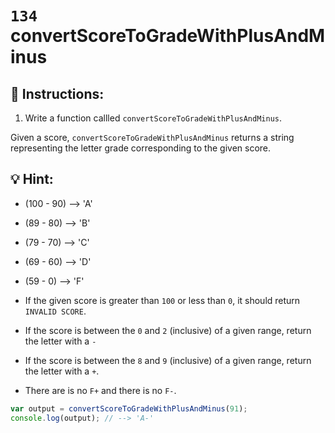 # `134` convertScoreToGradeWithPlusAndMinus

## 📝 Instructions:

1. Write a function callled `convertScoreToGradeWithPlusAndMinus`.

Given a score, `convertScoreToGradeWithPlusAndMinus` returns a string representing the letter grade corresponding to the given score.

## :bulb: Hint:

* (100 - 90) --> 'A'

* (89  - 80) --> 'B'

* (79  - 70) --> 'C'

* (69  - 60) --> 'D'

* (59  -  0) --> 'F'

* If the given score is greater than `100` or less than `0`, it should return `INVALID SCORE`.

* If the score is between the `0` and `2` (inclusive) of a given range, return the letter with a `-`

* If the score is between the `8` and `9` (inclusive) of a given range, return the letter with a `+`.

* There are is no `F+` and there is no `F-`.

```js
var output = convertScoreToGradeWithPlusAndMinus(91);
console.log(output); // --> 'A-'

```